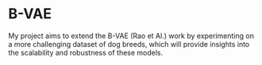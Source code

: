 # B-VAE
My project aims to extend the B-VAE (Rao et Al.) work by experimenting on a more challenging dataset of dog breeds, which will provide insights into the scalability and robustness of these models.
